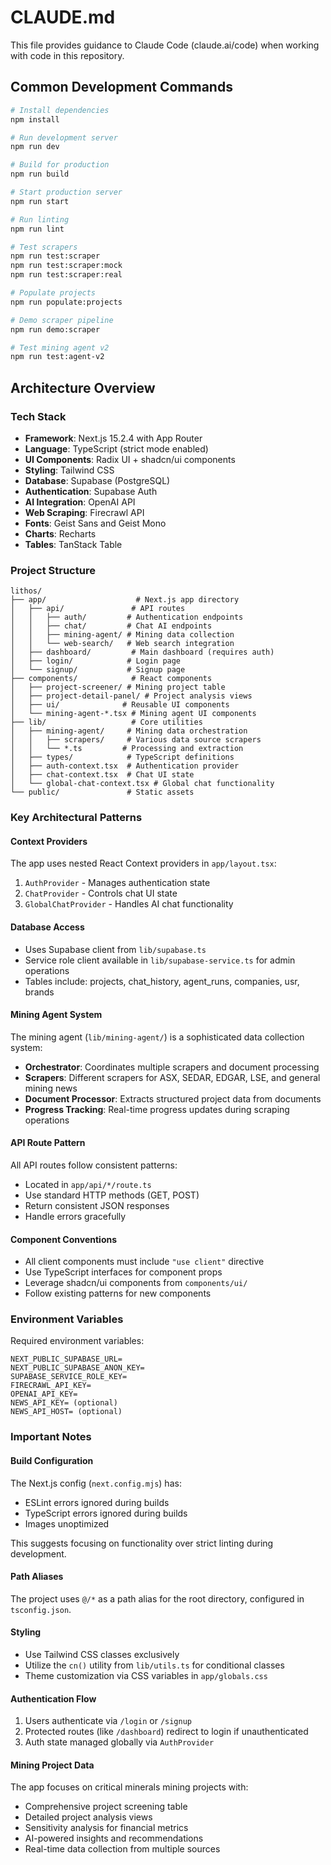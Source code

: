 # CLAUDE.md

This file provides guidance to Claude Code (claude.ai/code) when working with code in this repository.

## Common Development Commands

```bash
# Install dependencies
npm install

# Run development server
npm run dev

# Build for production
npm run build

# Start production server
npm run start

# Run linting
npm run lint

# Test scrapers
npm run test:scraper
npm run test:scraper:mock
npm run test:scraper:real

# Populate projects
npm run populate:projects

# Demo scraper pipeline
npm run demo:scraper

# Test mining agent v2
npm run test:agent-v2
```

## Architecture Overview

### Tech Stack
- **Framework**: Next.js 15.2.4 with App Router
- **Language**: TypeScript (strict mode enabled)
- **UI Components**: Radix UI + shadcn/ui components
- **Styling**: Tailwind CSS
- **Database**: Supabase (PostgreSQL)
- **Authentication**: Supabase Auth
- **AI Integration**: OpenAI API
- **Web Scraping**: Firecrawl API
- **Fonts**: Geist Sans and Geist Mono
- **Charts**: Recharts
- **Tables**: TanStack Table

### Project Structure

```
lithos/
├── app/                    # Next.js app directory
│   ├── api/               # API routes
│   │   ├── auth/         # Authentication endpoints
│   │   ├── chat/         # Chat AI endpoints
│   │   ├── mining-agent/ # Mining data collection
│   │   └── web-search/   # Web search integration
│   ├── dashboard/         # Main dashboard (requires auth)
│   ├── login/            # Login page
│   └── signup/           # Signup page
├── components/            # React components
│   ├── project-screener/ # Mining project table
│   ├── project-detail-panel/ # Project analysis views
│   ├── ui/              # Reusable UI components
│   └── mining-agent-*.tsx # Mining agent UI components
├── lib/                   # Core utilities
│   ├── mining-agent/     # Mining data orchestration
│   │   ├── scrapers/     # Various data source scrapers
│   │   └── *.ts         # Processing and extraction
│   ├── types/            # TypeScript definitions
│   ├── auth-context.tsx  # Authentication provider
│   ├── chat-context.tsx  # Chat UI state
│   └── global-chat-context.tsx # Global chat functionality
└── public/               # Static assets
```

### Key Architectural Patterns

#### Context Providers
The app uses nested React Context providers in `app/layout.tsx`:
1. `AuthProvider` - Manages authentication state
2. `ChatProvider` - Controls chat UI state  
3. `GlobalChatProvider` - Handles AI chat functionality

#### Database Access
- Uses Supabase client from `lib/supabase.ts`
- Service role client available in `lib/supabase-service.ts` for admin operations
- Tables include: projects, chat_history, agent_runs, companies, usr, brands

#### Mining Agent System
The mining agent (`lib/mining-agent/`) is a sophisticated data collection system:
- **Orchestrator**: Coordinates multiple scrapers and document processing
- **Scrapers**: Different scrapers for ASX, SEDAR, EDGAR, LSE, and general mining news
- **Document Processor**: Extracts structured project data from documents
- **Progress Tracking**: Real-time progress updates during scraping operations

#### API Route Pattern
All API routes follow consistent patterns:
- Located in `app/api/*/route.ts`
- Use standard HTTP methods (GET, POST)
- Return consistent JSON responses
- Handle errors gracefully

#### Component Conventions
- All client components must include `"use client"` directive
- Use TypeScript interfaces for component props
- Leverage shadcn/ui components from `components/ui/`
- Follow existing patterns for new components

### Environment Variables
Required environment variables:
```
NEXT_PUBLIC_SUPABASE_URL=
NEXT_PUBLIC_SUPABASE_ANON_KEY=
SUPABASE_SERVICE_ROLE_KEY=
FIRECRAWL_API_KEY=
OPENAI_API_KEY=
NEWS_API_KEY= (optional)
NEWS_API_HOST= (optional)
```

### Important Notes

#### Build Configuration
The Next.js config (`next.config.mjs`) has:
- ESLint errors ignored during builds
- TypeScript errors ignored during builds
- Images unoptimized

This suggests focusing on functionality over strict linting during development.

#### Path Aliases
The project uses `@/*` as a path alias for the root directory, configured in `tsconfig.json`.

#### Styling
- Use Tailwind CSS classes exclusively
- Utilize the `cn()` utility from `lib/utils.ts` for conditional classes
- Theme customization via CSS variables in `app/globals.css`

#### Authentication Flow
1. Users authenticate via `/login` or `/signup`
2. Protected routes (like `/dashboard`) redirect to login if unauthenticated
3. Auth state managed globally via `AuthProvider`

#### Mining Project Data
The app focuses on critical minerals mining projects with:
- Comprehensive project screening table
- Detailed project analysis views
- Sensitivity analysis for financial metrics
- AI-powered insights and recommendations
- Real-time data collection from multiple sources